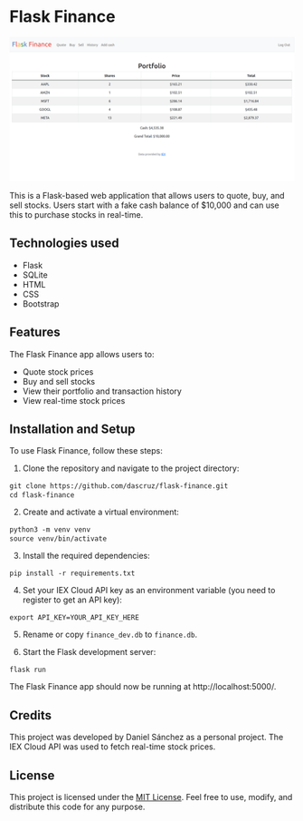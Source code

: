 # Flask Finance

![Demo of Flask Finance](demo.png)

This is a Flask-based web application that allows users to quote, buy, and sell stocks. Users start with a fake cash balance of $10,000 and can use this to purchase stocks in real-time.

## Technologies used

- Flask
- SQLite
- HTML
- CSS
- Bootstrap

## Features

The Flask Finance app allows users to:

- Quote stock prices
- Buy and sell stocks
- View their portfolio and transaction history
- View real-time stock prices

## Installation and Setup

To use Flask Finance, follow these steps:

1. Clone the repository and navigate to the project directory:

```
git clone https://github.com/dascruz/flask-finance.git
cd flask-finance
```

2. Create and activate a virtual environment:

```
python3 -m venv venv
source venv/bin/activate
```

3. Install the required dependencies:

```
pip install -r requirements.txt
```

4. Set your IEX Cloud API key as an environment variable (you need to register to get an API key):

```
export API_KEY=YOUR_API_KEY_HERE
```

5. Rename or copy `finance_dev.db` to `finance.db`.

6. Start the Flask development server:

```
flask run
```

The Flask Finance app should now be running at http://localhost:5000/.

## Credits

This project was developed by Daniel Sánchez as a personal project. The IEX Cloud API was used to fetch real-time stock prices.

## License

This project is licensed under the [MIT License](https://opensource.org/license/mit/). Feel free to use, modify, and distribute this code for any purpose.
